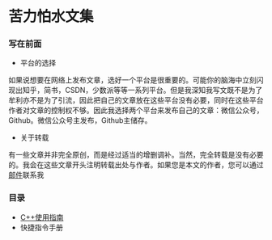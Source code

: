 # 苦力怕水文集

### 写在前面

- 平台的选择

如果说想要在网络上发布文章，选好一个平台是很重要的。可能你的脑海中立刻闪现出知乎，简书，CSDN，少数派等等一系列平台。但是我深知我写文既不是为了牟利亦不是为了引流，因此把自己的文章放在这些平台没有必要，同时在这些平台作者对文章的控制权不够。因此我选择两个平台来发布自己的文章：微信公众号，Github。微信公众号主发布，Github主储存。

- 关于转载

有一些文章并非完全原创，而是经过适当的增删调补。当然，完全转载是没有必要的。我会在这些文章开头注明转载出处与作者。如果您是本文的作者，您可以通过[邮件](http://mail.qq.com/cgi-bin/qm_share?t=qm_mailme&email=creeperwater@qq.com "creeperwater@qq.com")联系我


### 目录

- [C++使用指南](C++使用指南/README.md)
- 快捷指令手册
